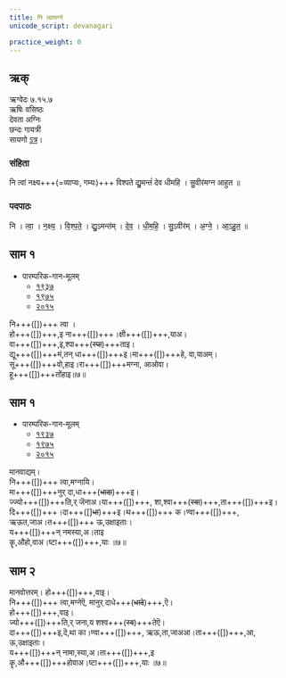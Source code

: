 ```yaml
---
title: नि त्वामग्ने
unicode_script: devanagari

practice_weight: 0
---
```


## ऋक्
ऋग्वेदः  ७.१५.७  
ऋषिः  वसिष्ठः  
देवता  अग्निः  
छन्दः  गायत्री  
सायणो [ऽत्र](http://192.155.224.66/stage/rigveda-samhita/describe/rikMandala/007.015.007)।

### संहिता
नि त्वा॑ नक्ष्य+++(=व्याप्यः, गम्यः)+++ विश्पते द्यु॒मन्तं॑ देव धीमहि ।
सु॒वीर॑मग्न आहुत ॥

### पदपाठः
नि । त्वा॒ । न॒क्ष्य॒ । वि॒श्प॒ते॒ । द्यु॒ऽमन्त॑म् । दे॒व॒ । धी॒म॒हि॒ ।
सु॒ऽवीर॑म् । अ॒ग्ने॒ । आ॒ऽहु॒त॒ ॥

## साम १

- पारम्परिक-गान-मूलम् 
  - [१९३७](https://archive.org/stream/sAmaveda-jaiminIya-paravastu-paramparA-docs/sAmaveda-paravastu-1937#page/n55/mode/1up)
  - [१९७५](https://archive.org/stream/sAmaveda-jaiminIya-paravastu-paramparA-docs/sAmaveda-paravastu-1975#page/n51/mode/2up)
  - [२०१५](https://archive.org/stream/sAmaveda-jaiminIya-paravastu-paramparA-docs/proxaNa-sAmAni#page/n3/mode/2up)

<div class="audioEmbed"  caption="रामानुजार्यः 1974 " src="https://archive
.org/download/jaiminIya-sAma-gAna-paravastu-tradition-rAmAnuja/ni-tvAm-agne-1.mp3"></div>
<div class="audioEmbed"  caption="गोपालार्यः 2015  " src="https://archive
.org/download/jaiminIya-sAma-gAna-paravastu-tradition-gopAla-2015/ni-tvAm-agne-1.mp3"></div>

नि+++([])+++ त्वा ।  
हो+++([])+++,इ ना+++([])+++।क्षी+++([])+++,याअ।  
वा+++([])+++,इ,श्पा+++(~~स्पा~~)+++ताइ।  
द्यू+++([])+++मं,तन् धा+++([])+++इ।मा+++([])+++हे, वा,याअम्।  
सू+++([])+++वो,हाइ।रा+++([])+++मग्ना, आओवा।  
हू+++([])+++तोंहाइ॥७॥

## साम १

- पारम्परिक-गान-मूलम् 
  - [१९३७](https://archive.org/stream/sAmaveda-jaiminIya-paravastu-paramparA-docs/sAmaveda-paravastu-1937#page/n55/mode/1up)
  - [१९७५](https://archive.org/stream/sAmaveda-jaiminIya-paravastu-paramparA-docs/sAmaveda-paravastu-1975#page/n51/mode/2up)
  - [२०१५](https://archive.org/stream/sAmaveda-jaiminIya-paravastu-paramparA-docs/proxaNa-sAmAni#page/n3/mode/2up)

<div class="audioEmbed"  caption="रामानुजार्यः 1974 " src="https://archive
.org/download/jaiminIya-sAma-gAna-paravastu-tradition-rAmAnuja/ni-tvAm-agne-mAnavAdyam.mp3"></div>
<div class="audioEmbed"  caption="गोपालार्यः 2015  " src="https://archive
.org/download/jaiminIya-sAma-gAna-paravastu-tradition-gopAla-2015/ni-tvAm-agne-mAnavAdyam.mp3"></div>

मानवाद्यम्।  
नि+++([])+++ त्वा,मग्नायि।  
मा+++([])+++नुर् दा,धा+++(~~धादा~~)+++इ।  
ज्ज्यो+++([])+++ति,र् जॆनाअ।या+++([])+++, शा,श्वा+++(~~स्वा~~)+++,ता+++([])+++इ।  
दि+++([])+++।दा+++([]~~धा~~)+++इ।थ+++([])+++ क।ण्वा+++([])+++,  
ऋऊत,जाअ।त+++([])+++ ऊ,उक्षाइताः।  
य+++([])+++न् नमस्या,अ।ताइ  
कॄ,औहो,वाअ।ष्टा+++([])+++,याः ॥७॥

## साम २

<div class="audioEmbed"  caption="रामानुजार्यः 1974 " src="https://archive
.org/download/jaiminIya-sAma-gAna-paravastu-tradition-rAmAnuja/ni-tvAm-agne-mAnavottaram.mp3"></div>
<div class="audioEmbed"  caption="गोपालार्यः 2015  " src="https://archive
.org/download/jaiminIya-sAma-gAna-paravastu-tradition-gopAla-2015/ni-tvAm-agne-mAnavottaram.mp3"></div>

मानवोत्तरम्। 
हो+++([])+++,वाइ।  
नि+++([])+++ त्वा,मग्नेऎ, मानुर् दाधे+++(~~धादे~~)+++,ऎ।  
हो+++([])+++,वाइ।  
ज्यो+++([])+++ति,र् जना,य शश्व+++(~~स्व~~)+++तेऎ।  
दा+++([])+++इ,दॆ,था का।ण्वा+++([])+++, ऋऊ,ता,जाअआ।ता+++([])+++,आ,  
ऊ,उक्षाइताः।  
य+++([])+++न् नामा,स्या,अ।ता+++([])+++,इ  
कॄ,औ+++([])+++होवाअ।ष्टा+++([])+++,याः ॥७॥
